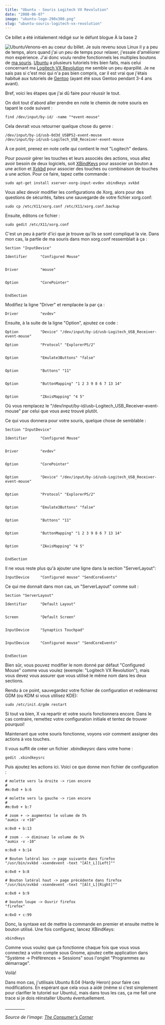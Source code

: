 ```yaml
---
title: "Ubuntu - Souris Logitech VX Revolution"
date: "2008-06-07"
image: "ubuntu-logo-290x300.png"
slug: "ubuntu-souris-logitech-vx-revolution"
---
```


Ce billet a été initialement rédigé sur le défunt blogue À la base 2

![Ubuntu](images/ubuntu-logo-290x300.png "Ubuntu")Venons-en au coeur du billet. Je suis revenu sous Linux il y a peu de temps, alors quand j'ai un peu de temps pour relaxer, j'essaie d'améliorer mon expérience. J'ai donc voulu rendre fonctionnels les multiples boutons de [ma souris](https://www.logitech.com/index.cfm/mice_pointers/mice/devices/165&cl=ca,fr "Site web de la souris Logitech VX Revolution"). [Ubuntu](https://www.ubuntu-fr.org/ "Site web de Ubuntu") a plusieurs tutoriels très bien faits, mais celui concernant ma [Logitech VX Revolution](https://doc.ubuntu-fr.org/souris_logitech_vx_revolution "Tutoriel de Ubuntu sur la Logictech VX Revolution") me semble un peu éparpillé. Je ne sais pas si c'est moi qui n'a pas bien compris, car il est vrai que j'étais habitué aux tutoriels de [Gentoo](https://www.gentoo.org/ "Site web de Gentoo") (ayant été sous Gentoo pendant 3-4 ans avant).

Bref, voici les étapes que j'ai dû faire pour réussir le tout.

On doit tout d'abord aller prendre en note le chemin de notre souris en tapant le code suivant :

```
find /dev/input/by-id/ -name "*event-mouse"
```

Cela devrait vous retourner quelque chose du genre :

```
/dev/input/by-id/usb-0d3d_USBPS2-event-mouse
/dev/input/by-id/usb-Logitech_USB_Receiver-event-mouse
```

À ce point, prenez en note celle qui contient le mot "Logitech" dedans.

Pour pouvoir gérer les touches et leurs associés des actions, vous allez avoir besoin de deux logiciels, soit [XBindKeys](https://hocwp.free.fr/xbindkeys/xbindkeys.fr.html "Site web de XBindKeys") pour associer un bouton a une action et [Xvkbd](https://homepage3.nifty.com/tsato/xvkbd/ "Site web de Xvkbd") pour associer des touches ou combinaison de touches a une action. Pour ce faire, tapez cette commande :

```
sudo apt-get install xserver-xorg-input-evdev xbindkeys xvkbd
```

Vous allez devoir modifier les configurations de Xorg, alors pour des questions de sécurités, faites une sauvegarde de votre fichier xorg.conf:

```
sudo cp /etc/X11/xorg.conf /etc/X11/xorg.conf.backup
```

Ensuite, éditons ce fichier :

```
sudo gedit /etc/X11/xorg.conf
```

C'est un peu à partir d'ici que je trouve qu'ils se sont compliqué la vie. Dans mon cas, la partie de ma souris dans mon xorg.conf ressemblait à ça :

```
Section "InputDevice"

Identifier      "Configured Mouse"


Driver          "mouse"


Option          "CorePointer"


EndSection
```

Modifiez la ligne "Driver" et remplacée la par ça :

```
Driver          "evdev"
```

Ensuite, à la suite de la ligne "Option", ajoutez ce code :

```
Option          "Device" "/dev/input/by-id/usb-Logitech_USB_Receiver-event-mouse"

Option          "Protocol" "ExplorerPS/2"


Option          "Emulate3Buttons" "false"


Option          "Buttons" "11"


Option          "ButtonMapping" "1 2 3 9 8 6 7 13 14"


Option          "ZAxisMapping" "4 5"
```

Où vous remplacez le "/dev/input/by-id/usb-Logitech\_USB\_Receiver-event-mouse" par celui que vous avez trouvé plutôt.

Ce qui vous donnera pour votre souris, quelque chose de semblable :

```
Section "InputDevice"

Identifier      "Configured Mouse"


Driver          "evdev"


Option          "CorePointer"


Option          "Device" "/dev/input/by-id/usb-Logitech_USB_Receiver-event-mouse"


Option          "Protocol" "ExplorerPS/2"


Option          "Emulate3Buttons" "false"


Option          "Buttons" "11"


Option          "ButtonMapping" "1 2 3 9 8 6 7 13 14"


Option          "ZAxisMapping" "4 5"


EndSection
```

Il ne vous reste plus qu'à ajouter une ligne dans la section "ServerLayout":

```
InputDevice     "Configured mouse" "SendCoreEvents"
```

Ce qui me donnait dans mon cas, un "ServerLayout" comme suit :

```
Section "ServerLayout"

Identifier      "Default Layout"


Screen          "Default Screen"


InputDevice     "Synaptics Touchpad"


InputDevice     "Configured mouse" "SendCoreEvents"


EndSection
```

Bien sûr, vous pouvez modifier le nom donné par défaut "Configured Mouse" comme vous voulez (exemple: "Logitech VX Revolution"), mais vous devez vous assurer que vous utilisé le même nom dans les deux sections.

Rendu à ce point, sauvegardez votre fichier de configuration et redémarrez GDM (ou KDM si vous utilisez KDE):

```
sudo /etc/init.d/gdm restart
```

Si tout va bien, X va repartir et votre souris fonctionnera encore. Dans le cas contraire, remettez votre configuration initiale et tentez de trouver pourquoi!

Maintenant que votre souris fonctionne, voyons voir comment assigner des actions à vos touches.

Il vous suffit de créer un fichier .xbindkeysrc dans votre home :

```
gedit .xbindkeysrc
```

Puis ajoutez les actions ici. Voici ce que donne mon fichier de configuration :

```
# molette vers la droite -> rien encore
#
#m:0x0 + b:6

# molette vers la gauche -> rien encore
#
#m:0x0 + b:7

# zoom + -> augmentez le volume de 5%
"aumix -v +10"

m:0x0 + b:13

# zoom - -> diminuez le volume de 5%
"aumix -v -10"

m:0x0 + b:14

# Bouton latéral bas -> page suivante dans firefox
"/usr/bin/xvkbd -xsendevent -text "[Alt_L][Left]""

m:0x0 + b:8

# Bouton latéral haut -> page précédente dans firefox
"/usr/bin/xvkbd -xsendevent -text "[Alt_L][Right]""

m:0x0 + b:9

# bouton loupe -> Ouvrir firefox
"firefox"

m:0xO + c:99
```

Donc, la syntaxe est de mettre la commande en premier et ensuite mettre le bouton utilisé. Une fois configurez, lancez XBindKeys:

```
xbindkeys
```

Comme vous voulez que ça fonctionne chaque fois que vous vous connectez a votre compte sous Gnome, ajoutez cette application dans "Système -> Préférences -> Sessions" sous l'onglet "Programmes au démarrage".

Voilà!

Dans mon cas, j'utilisais Ubuntu 8.04 (Hardy Heron) pour faire ces modifications. En espérant que cela vous a aidé (même si c'est simplement pour clarifier le tutoriel sur Ubuntu), mais dans tous les cas, ça me fait une trace si je dois réinstaller Ubuntu éventuellement.

\_\_\_\_\_\_\_\_\_\_

_Source de l'image: [The Consumer's Corner](https://theconsumerscorner.net/ "Source de l'image")_
